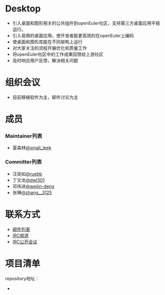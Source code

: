 # Desktop

- 引入桌面和图形相关的公共组件到openEuler社区，支持第三方桌面应用平稳运行。
- 引入易用的桌面应用，使开发者能更高效的在openEuler上编码
- 使桌面和图形库能在不同架构上运行
- 对大家关注的流程开展优化和质量工作
- 将openEuler社区中的工作成果回馈给上游社区
- 及时响应用户反馈，解决相关问题



# 组织会议

- 目前移植软件为主，邮件讨论为主




# 成员

### Maintainer列表

- 夏森林[@small_leek](https://gitee.com/small_leek)


### Committer列表

- 汪奕如[@ruebb](https://gitee.com/ruebb)
- 丁文龙[@dwl301](https://gitee.com/dwl301)
- 邓伟进[@weijin-deng](https://gitee.com/weijin-deng)
- 张琳[@zhang__3125](https://gitee.com/zhang__3125)

# 联系方式

- [邮件列表](dev@openeuler.org)
- [IRC频道](#openeuler-dev)
- [IRC公开会议](#openeuler-meeting)





# 项目清单

repository地址：

- 
